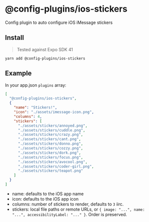 # @config-plugins/ios-stickers

Config plugin to auto configure iOS iMessage stickers

## Install

> Tested against Expo SDK 41

```
yarn add @config-plugins/ios-stickers
```

## Example

In your app.json `plugins` array:

```json
[
  "@config-plugins/ios-stickers",
  {
    "name": "Stickers!",
    "icon": "./assets/imessage-icon.png",
    "columns": 4,
    "stickers": [
      "./assets/stickers/annoyed.png",
      "./assets/stickers/cuddle.png",
      "./assets/stickers/crazy.png",
      "./assets/stickers/cant.png",
      "./assets/stickers/donno.png",
      "./assets/stickers/cozzy.png",
      "./assets/stickers/dork.png",
      "./assets/stickers/focus.png",
      "./assets/stickers/avocool.png",
      "./assets/stickers/coder-girl.png",
      "./assets/stickers/teapot.png"
    ]
  }
]
```

- name: defaults to the iOS app name
- icon: defaults to the iOS app icon
- columns: number of stickers to render, defaults to `3` iirc.
- stickers: local file paths or remote URLs, or `{ image: "...", name: "...", accessibilityLabel: "..." }`. Order is preserved.

